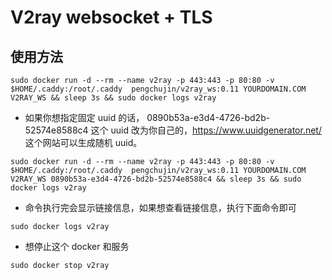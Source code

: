 # V2ray websocket + TLS

## 使用方法

```
sudo docker run -d --rm --name v2ray -p 443:443 -p 80:80 -v $HOME/.caddy:/root/.caddy  pengchujin/v2ray_ws:0.11 YOURDOMAIN.COM V2RAY_WS && sleep 3s && sudo docker logs v2ray
```
* 如果你想指定固定 uuid 的话， 0890b53a-e3d4-4726-bd2b-52574e8588c4 这个 uuid 改为你自己的，https://www.uuidgenerator.net/ 这个网站可以生成随机 uuid。
```
sudo docker run -d --rm --name v2ray -p 443:443 -p 80:80 -v $HOME/.caddy:/root/.caddy  pengchujin/v2ray_ws:0.11 YOURDOMAIN.COM V2RAY_WS 0890b53a-e3d4-4726-bd2b-52574e8588c4 && sleep 3s && sudo docker logs v2ray
```

* 命令执行完会显示链接信息，如果想查看链接信息，执行下面命令即可
```
sudo docker logs v2ray
```
* 想停止这个 docker 和服务
```
sudo docker stop v2ray
```
